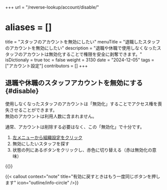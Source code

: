 +++
url = "/reverse-lookup/account/disable/"
# aliases = []
title = "スタッフのアカウントを無効にしたい"
menuTitle = "退職したスタッフのアカウントを無効にしたい"
description = "退職や休職で使用しなくなったスタッフのアカウントは無効化することで権限を安全に剥奪できます。"
isDictionaly = true
toc = false
weight = 3130
date = "2024-12-05"
tags = ["アカウント設定"]
contributors = []
+++

## 退職や休職のスタッフアカウントを無効にする{#disable}

使用しなくなったスタッフのアカウントは「無効化」することでアクセス権を喪失させることができます。  
無効のアカウントは利用人数に含まれません。

通常、アカウントは削除する必要はなく、この「無効化」で十分です。

1. [左メニューから組織設定をクリック](/docs/setup/staff-global/rank/#rootSettingBtn)
2. 無効にしたいスタッフを探す
3. 状態の列にあるボタンをクリックし、赤色に切り替える（赤は無効化の意味）

{{<iTablet filename="img/disable" msg="無効化することで人数にもカウントされず、アクセスも一切できないので安心です" alice="shield">}}

{{< callout context="note" title="有効に戻すときはもう一度同じボタンを押します" icon="outline/info-circle" />}}
